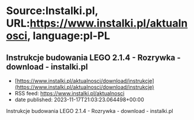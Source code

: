 # Source:Instalki.pl, URL:https://www.instalki.pl/aktualnosci, language:pl-PL

## Instrukcje budowania LEGO 2.1.4 - Rozrywka - download - instalki.pl
 - [https://www.instalki.pl/aktualnosci/download/instrukcje](https://www.instalki.pl/aktualnosci/download/instrukcje)
 - RSS feed: https://www.instalki.pl/aktualnosci
 - date published: 2023-11-17T21:03:23.064498+00:00

Instrukcje budowania LEGO 2.1.4 - Rozrywka - download - instalki.pl

